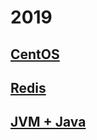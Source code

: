 # 2019

## [CentOS](./centos/index.md)

## [Redis](./redis/index.md)

## [JVM + Java](./jvm/index.md)